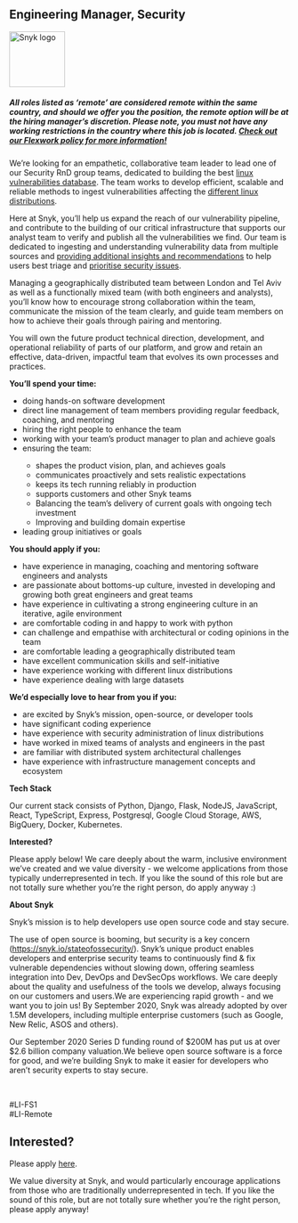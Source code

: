 Engineering Manager, Security
---

<img src="https://res.cloudinary.com/snyk/image/upload/v1537345894/press-kit/brand/logo-black.png" width="100" alt="Snyk logo" />

<h5><span data-sheets-formula-bar-text-style="font-size:13px;color:#000000;font-weight:normal;text-decoration:none;font-family:'Arial';font-style:normal;text-decoration-skip-ink:none;">All roles listed as ‘remote’ are considered remote within the same country, and should we offer you the position, the remote option will be at the hiring manager’s discretion. Please note, you must not have any working restrictions in the country where this job is located. </span><a href="https://snyk.io/blog/introducing-flex-work-the-future-of-work-at-snyk/" target="_blank" data-sheets-formula-bar-text-link="https://snyk.io/blog/introducing-flex-work-the-future-of-work-at-snyk/" data-sheets-formula-bar-text-style="font-size:13px;color:#1155cc;font-weight:normal;text-decoration:underline;font-family:''Arial'';font-style:normal;text-decoration-skip-ink:none;">Check out our Flexwork policy for more information!</a></h5>
<p><span style="font-weight: 400;">We’re looking for an empathetic, collaborative team leader to lead one of our Security RnD group teams, dedicated to building the best </span><a href="https://snyk.io/vuln?type=linux"><span style="font-weight: 400;">linux vulnerabilities database</span></a><span style="font-weight: 400;">. The team works to develop efficient, scalable and reliable methods to ingest vulnerabilities affecting the </span><a href="https://snyk.io/blog/everything-you-wanted-to-know-about-addressing-security-vulnerabilities-in-linux-based-containers/"><span style="font-weight: 400;">different linux distributions</span></a><span style="font-weight: 400;">.</span></p>
<p><span style="font-weight: 400;">Here at Snyk, you’ll help us expand the reach of our vulnerability pipeline, and contribute to the building of our critical infrastructure that supports our analyst team to verify and publish all the vulnerabilities we find. Our team is dedicated to ingesting and understanding vulnerability data from multiple sources and </span><a href="https://snyk.io/blog/container-linux-security-and-relative-importance/"><span style="font-weight: 400;">providing additional insights and recommendations</span></a><span style="font-weight: 400;"> to help users best triage and </span><a href="https://snyk.io/blog/prioritizing-container-vulnerabilities-with-exploit-maturity/"><span style="font-weight: 400;">prioritise security issues</span></a><span style="font-weight: 400;">.&nbsp;</span></p>
<p><span style="font-weight: 400;">Managing a geographically distributed team between London and Tel Aviv as well as a functionally mixed team (with both engineers and analysts), you’ll know how to encourage strong collaboration within the team, communicate the mission of the team clearly, and guide team members on how to achieve their goals through pairing and mentoring.</span></p>
<p><span style="font-weight: 400;">You will own the future product technical direction, development, and operational reliability of parts of our platform, and grow and retain an effective, data-driven, impactful team that evolves its own processes and practices.&nbsp;</span></p>
<p><strong>You’ll spend your time:</strong></p>
<ul>
<li style="font-weight: 400;"><span style="font-weight: 400;">doing hands-on software development</span></li>
<li style="font-weight: 400;"><span style="font-weight: 400;">direct line management of team members providing regular feedback, coaching, and mentoring</span></li>
<li style="font-weight: 400;"><span style="font-weight: 400;">hiring the right people to enhance the team</span></li>
<li style="font-weight: 400;"><span style="font-weight: 400;">working with your team’s product manager to plan and achieve goals</span></li>
<li style="font-weight: 400;"><span style="font-weight: 400;">ensuring the team:&nbsp;</span></li>
<ul>
<li style="font-weight: 400;"><span style="font-weight: 400;">shapes the product vision, plan, and achieves goals</span></li>
<li style="font-weight: 400;"><span style="font-weight: 400;">communicates proactively and sets realistic expectations</span></li>
<li style="font-weight: 400;"><span style="font-weight: 400;">keeps its tech running reliably in production</span></li>
<li style="font-weight: 400;"><span style="font-weight: 400;">supports customers and other Snyk teams</span></li>
<li style="font-weight: 400;"><span style="font-weight: 400;">Balancing the team’s delivery of current goals with ongoing tech investment&nbsp;</span></li>
<li style="font-weight: 400;"><span style="font-weight: 400;">Improving and building domain expertise&nbsp;</span></li>
</ul>
<li style="font-weight: 400;"><span style="font-weight: 400;">leading group initiatives or goals</span></li>
</ul>
<p><strong>You should apply if you:</strong></p>
<ul>
<li style="font-weight: 400;"><span style="font-weight: 400;">have experience in managing, coaching and mentoring software engineers and analysts</span></li>
<li style="font-weight: 400;"><span style="font-weight: 400;">are passionate about bottoms-up culture, invested in developing and growing both great engineers and great teams</span></li>
<li style="font-weight: 400;"><span style="font-weight: 400;">have experience in cultivating a strong engineering culture in an iterative, agile environment</span></li>
<li style="font-weight: 400;"><span style="font-weight: 400;">are comfortable coding in and happy to work with python</span></li>
<li style="font-weight: 400;"><span style="font-weight: 400;">can challenge and empathise with architectural or coding opinions in the team</span></li>
<li style="font-weight: 400;"><span style="font-weight: 400;">are comfortable leading a geographically distributed team</span></li>
<li style="font-weight: 400;"><span style="font-weight: 400;">have excellent communication skills and self-initiative</span></li>
<li style="font-weight: 400;"><span style="font-weight: 400;">have experience working with different linux distributions</span></li>
<li style="font-weight: 400;"><span style="font-weight: 400;">have experience dealing with large datasets</span></li>
</ul>
<p><strong>We’d especially love to hear from you if you:</strong></p>
<ul>
<li style="font-weight: 400;"><span style="font-weight: 400;">are excited by Snyk’s mission, open-source, or developer tools</span></li>
<li style="font-weight: 400;"><span style="font-weight: 400;">have significant coding experience</span></li>
<li style="font-weight: 400;"><span style="font-weight: 400;">have experience with security administration of linux distributions</span></li>
<li style="font-weight: 400;"><span style="font-weight: 400;">have worked in mixed teams of analysts and engineers in the past</span></li>
<li style="font-weight: 400;"><span style="font-weight: 400;">are familiar with distributed system architectural challenges</span></li>
<li style="font-weight: 400;"><span style="font-weight: 400;">have experience with infrastructure management concepts and ecosystem</span></li>
</ul>
<p><strong>Tech Stack</strong></p>
<p><span style="font-weight: 400;">Our current stack consists of Python, Django, Flask, NodeJS, JavaScript, React, TypeScript, Express, Postgresql, Google Cloud Storage, AWS, BigQuery, Docker, Kubernetes.</span></p>
<p><strong>Interested?</strong></p>
<p><span style="font-weight: 400;">Please apply below! We care deeply about the warm, inclusive environment we’ve created and we value diversity - we welcome applications from those typically underrepresented in tech. If you like the sound of this role but are not totally sure whether you’re the right person, do apply anyway :)</span></p>
<p><strong>About Snyk</strong></p>
<p><span style="font-weight: 400;">Snyk’s mission is to help developers use open source code and stay secure.</span></p>
<p><span style="font-weight: 400;">The use of open source is booming, but security is a key concern (</span><a href="https://snyk.io/stateofossecurity/"><span style="font-weight: 400;">https://snyk.io/stateofossecurity/</span></a><span style="font-weight: 400;">). Snyk’s unique product enables developers and enterprise security teams to continuously find &amp; fix vulnerable dependencies without slowing down, offering seamless integration into Dev, DevOps and DevSecOps workflows. We care deeply about the quality and usefulness of the tools we develop, always focusing on our customers and users.We are experiencing rapid growth - and we want you to join us! By September 2020, Snyk was already adopted by over 1.5M developers, including multiple enterprise customers (such as Google, New Relic, ASOS and others).</span></p>
<p><span style="font-weight: 400;">Our September 2020 Series D funding round of $200M has put us at over $2.6 billion company valuation.We believe open source software is a force for good, and we’re building Snyk to make it easier for developers who aren’t security experts to stay secure.</span></p>
<p>&nbsp;</p>
<p><span style="font-weight: 400;">#LI-FS1<br>#LI-Remote</span></p>

Interested?
---

Please apply [here](https://boards.greenhouse.io/snyk/jobs/5002247002#app).

We value diversity at Snyk, and would particularly encourage applications from those who are traditionally underrepresented in tech.
If you like the sound of this role, but are not totally sure whether you’re the right person, please apply anyway!
